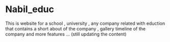 # Nabil_educ
This is website for a school , university , any company related with eduction that contains a short about of the company , gallery  timeline of the company and more features ... (still updating the content)
